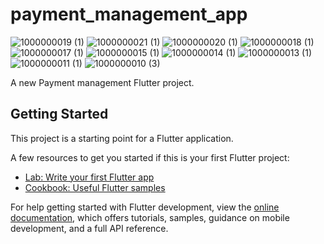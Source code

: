 # payment_management_app
![1000000019 (1)](https://github.com/vinod1311/payment_management_app/assets/52006123/2f32ce4c-1120-469b-99c3-5ef125c6f5ff)
![1000000021 (1)](https://github.com/vinod1311/payment_management_app/assets/52006123/40b9c51f-52ed-4977-ba93-b70cb60e1e02)
![1000000020 (1)](https://github.com/vinod1311/payment_management_app/assets/52006123/a6b61d79-b88f-4145-8fa3-9cbe96bc9e80)
![1000000018 (1)](https://github.com/vinod1311/payment_management_app/assets/52006123/4807248b-d6e6-42d9-ad39-37e7fccd2678)
![1000000017 (1)](https://github.com/vinod1311/payment_management_app/assets/52006123/1cbc6c7c-0e60-4232-a2ce-7bb239d8e752)
![1000000015 (1)](https://github.com/vinod1311/payment_management_app/assets/52006123/c95ccb3c-6f10-4295-9bcd-d859e48255d8)
![1000000014 (1)](https://github.com/vinod1311/payment_management_app/assets/52006123/de17c935-2ad9-4b58-92aa-91ac332f63a1)
![1000000013 (1)](https://github.com/vinod1311/payment_management_app/assets/52006123/ee3c53e2-552e-4830-91be-937eeb8c14b0)
![1000000011 (1)](https://github.com/vinod1311/payment_management_app/assets/52006123/bbb55ee9-b54c-4a4b-917d-18d1e9f50bb2)
![1000000010 (3)](https://github.com/vinod1311/payment_management_app/assets/52006123/79a3b621-df9d-4350-8a6a-2453eb1d0087)





A new Payment management Flutter project.

## Getting Started

This project is a starting point for a Flutter application.

A few resources to get you started if this is your first Flutter project:

- [Lab: Write your first Flutter app](https://docs.flutter.dev/get-started/codelab)
- [Cookbook: Useful Flutter samples](https://docs.flutter.dev/cookbook)

For help getting started with Flutter development, view the
[online documentation](https://docs.flutter.dev/), which offers tutorials,
samples, guidance on mobile development, and a full API reference.
